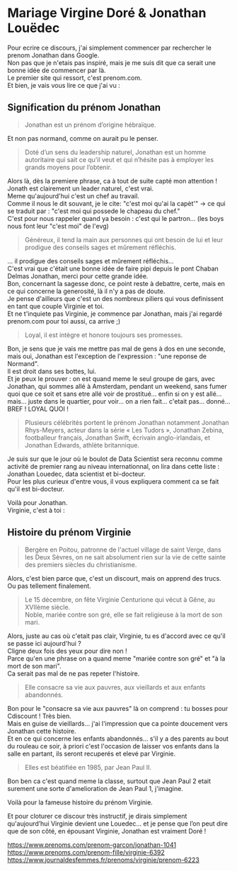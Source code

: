 # Mariage Virgine Doré & Jonathan Louëdec

Pour ecrire ce discours, j'ai simplement commencer par rechercher le prenom Jonathan dans Google.  
Non pas que je n'etais pas inspiré, mais je me suis dit que ca serait une bonne idée de commencer par là.  
Le premier site qui ressort, c'est prenom.com.  
Et bien, je vais vous lire ce que j'ai vu :

## Signification du prénom Jonathan

> Jonathan est un prénom d’origine hébraïque.

Et non pas normand, comme on aurait pu le penser.
 
> Doté d’un sens du leadership naturel, Jonathan est un homme autoritaire qui sait ce qu’il veut et qui n’hésite pas à employer les grands moyens pour l’obtenir. 

Alors là, dès la premiere phrase, ca à tout de suite capté mon attention !  
Jonath est clairement un leader naturel, c'est vrai.  
Meme qu'aujourd'hui c'est un chef au travail.  
Comme il nous le dit souvant, je le cite: "c'est moi qu'ai la capèt'"  -> ce qui se traduit par : "c'est moi qui possede le chapeau du chef."  
C'est pour nous rappeler quand ya besoin : c'est qui le partron... (les boys nous font leur "c'est moi" de l'evg)

> Généreux, il tend la main aux personnes qui ont besoin de lui et leur prodigue des conseils sages et mûrement réfléchis. 

... il prodigue des conseils sages et mûrement réfléchis...  
C'est vrai que c'était une bonne idée de faire pipi depuis le pont Chaban Delmas Jonathan, merci pour cette grande idée.  
Bon, concernant la sagesse donc, ce point reste à debattre, certe, mais en ce qui concerne la generosité, là il n'y a pas de doute.  
Je pense d'ailleurs que c'est un des nombreux piliers qui vous definissent en tant que couple Virginie et toi.  
Et ne t'inquiete pas Virginie, je commence par Jonathan, mais j'ai regardé prenom.com pour toi aussi, ca arrive ;)

> Loyal, il est intègre et honore toujours ses promesses.

Bon, je sens que je vais me mettre pas mal de gens à dos en une seconde, mais oui, Jonathan est l'exception de l'expression : "une reponse de Normand".  
Il est droit dans ses bottes, lui.  
Et je peux le prouver : on est quand meme le seul groupe de gars, avec Jonathan, qui sommes allé à Amsterdam, pendant un weekend, sans fumer quoi que ce soit et sans etre allé voir de prostitué... enfin si on y est allé... mais... juste dans le quartier, pour voir... on a rien fait... c'etait pas... donné... BREF ! LOYAL QUOI !

> Plusieurs célébrités portent le prénom Jonathan notamment Jonathan Rhys-Meyers, acteur dans la série « Les Tudors », Jonathan Zebina, footballeur français, Jonathan Swift, écrivain anglo-irlandais, et Jonathan Edwards, athlète britannique. 

Je suis sur que le jour où le boulot de Data Scientist sera reconnu comme activité de premier rang au niveau internationnal, on lira dans cette liste :  
Jonathan Louedec, data scientist et bi-docteur.  
Pour les plus curieux d'entre vous, il vous expliquera comment ca se fait qu'il est bi-docteur.

Voilà pour Jonathan.  
Virginie, c'est à toi :

## Histoire du prénom Virginie

> Bergère en Poitou, patronne de l'actuel village de saint Verge, dans les Deux Sèvres, on ne sait absolument rien sur la vie de cette sainte des premiers siècles du christianisme.

Alors, c'est bien parce que, c'est un discourt, mais on apprend des trucs. Ou pas tellement finalement.

> Le 15 décembre, on fête Virginie Centurione qui vécut à Gêne, au XVIIème siècle.  
> Noble, mariée contre son gré, elle se fait religieuse à la mort de son mari.  

Alors, juste au cas où c'etait pas clair, Virginie, tu es d'accord avec ce qu'il se passe ici aujourd'hui ?  
Cligne deux fois des yeux pour dire non !  
Parce qu'en une phrase on a quand meme "mariée contre son gré" et "à la mort de son mari".  
Ca serait pas mal de ne pas repeter l'histoire.

> Elle consacre sa vie aux pauvres, aux vieillards et aux enfants abandonnés.  

Bon pour le "consacre sa vie aux pauvres" là on comprend : tu bosses pour Cdiscount ! Très bien.  
Mais en guise de vieillards... j'ai l'impression que ca pointe doucement vers Jonathan cette histoire.  
Et en ce qui concerne les enfants abandonnés... s'il y a des parents au bout du rouleau ce soir, à priori c'est l'occasion de laisser vos enfants dans la salle en partant, ils seront recuperés et elevé par Virginie.

> Elles est béatifiée en 1985, par Jean Paul II.  

Bon ben ca c'est quand meme la classe, surtout que Jean Paul 2 etait surement une sorte d'amelioration de Jean Paul 1, j'imagine.  

Voilà pour la fameuse histoire du prénom Virginie.  

Et pour cloturer ce discour très instructif, je dirais simplement qu'aujourd’hui Virginie devient une Louedec… et je pense que l’on peut dire que de son côté, en épousant Virginie, Jonathan est vraiment Doré !  

https://www.prenoms.com/prenom-garcon/jonathan-1041  
https://www.prenoms.com/prenom-fille/virginie-6392  
https://www.journaldesfemmes.fr/prenoms/virginie/prenom-6223  
